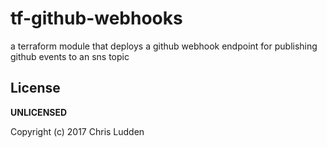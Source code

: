 # tf-github-webhooks
a terraform module that deploys a github webhook endpoint for publishing github events to an sns topic

## License
**UNLICENSED**

Copyright (c) 2017 Chris Ludden
